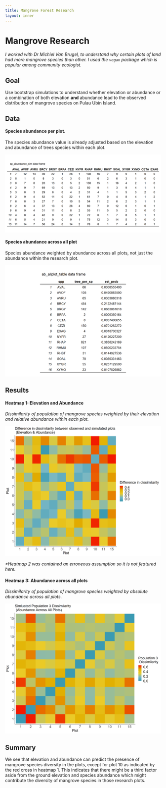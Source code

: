```yaml
---
title: Mangrove Forest Research
layout: inner
---
```


# Mangrove Research
_I worked with Dr Michiel Van Brugel, to understand why certain plots of land had more mangrove species than other. I used the `vegan` package which is popular among community ecologist._

## Goal
Use bootstrap simulations to understand whether elevation or abundance or a combination of both elevation **and** abundance lead to the observed distribution of mangrove species on Pulau Ubin Island. 

## Data
#### Species abundance per plot.

The species abundance value is already adjusted based on the elevation and abundance of trees species within each plot. 

![](/img/mangrove/sp_abundance.png)

#### Species abundance across all plot

Species abundance weighted by abundance across all plots, not just the abundance within the research plot.

![](/img/mangrove/all_abund.png)

## Results

#### Heatmap 1: Elevation and Abundance
_Dissimilarity of population of mangrove species weighted by their elevation and relative abundance within each plot._

![](/img/mangrove/heatmap_1.png)

_*Heatmap 2 was contained an erroneous assumption so it is not featured here._
#### Heatmap 3: Abundance across all plots

_Dissimilarity of population of mangrove species weighted by absolute abundance across all plots._

![](/img/mangrove/heatmap_3.png)

## Summary 
We see that elevation and abundance can predict the presence of mangrove species diversity in the plots, except for plot 10 as indicated by the red cross in heatmap 1. This indicates that there might be a third factor aside from the ground elevation and species abundance which might contribute the diversity of mangrove species in those research plots.